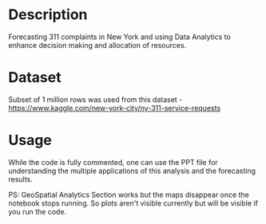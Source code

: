 # Description
Forecasting 311 complaints in New York and using Data Analytics to enhance decision making and allocation of resources.

# Dataset
Subset of 1 million rows was used from this dataset - https://www.kaggle.com/new-york-city/ny-311-service-requests

# Usage
While the code is fully commented, one can use the PPT file for understanding the multiple applications of this analysis and the forecasting results. 

PS: GeoSpatial Analytics Section works but the maps disappear once the notebook stops running. So plots aren't visible currently but will be visible if you run the code.

